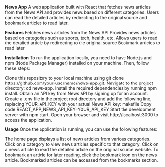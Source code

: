 **News App**
A web application built with React that fetches news articles from the News API and provides news based on different categories. Users can read the detailed articles by redirecting to the original source and bookmark articles to read later.

**Features**
Fetches news articles from the News API
Provides news articles based on categories such as sports, tech, health, etc.
Allows users to read the detailed article by redirecting to the original source
Bookmark articles to read later

**Installation**
To run the application locally, you need to have Node.js and npm (Node Package Manager) installed on your machine. Then, follow these steps:

Clone this repository to your local machine using git clone https://github.com/your-username/news-app.git.
Navigate to the project directory: cd news-app.
Install the required dependencies by running npm install.
Obtain an API key from News API by signing up for an account.
Create a .env file in the project root directory and add the following line, replacing YOUR_API_KEY with your actual News API key:
makefile
Copy code
REACT_APP_NEWS_API_KEY=YOUR_API_KEY
Start the development server with npm start.
Open your browser and visit http://localhost:3000 to access the application.

**Usage**
Once the application is running, you can use the following features:

The home page displays a list of news articles from various categories. Click on a category to view news articles specific to that category.
Click on a news article to read the detailed article on the original source website.
To bookmark an article for later reading, click the bookmark icon on the news article. Bookmarked articles can be accessed from the bookmarks section.
